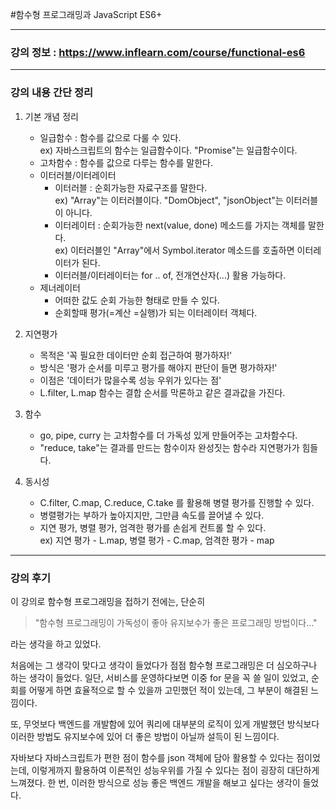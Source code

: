 #함수형 프로그래밍과 JavaScript ES6+

---

### 강의 정보 : https://www.inflearn.com/course/functional-es6

---

### 강의 내용 간단 정리

1. 기본 개념 정리
    - 일급함수 : 함수를 값으로 다룰 수 있다.  
      ex) 자바스크립트의 함수는 일급함수이다. "Promise"는 일급함수이다.
    - 고차함수 : 함수를 값으로 다루는 함수를 말한다.
    - 이터러블/이터레이터 
        * 이터러블 : 순회가능한 자료구조를 말한다.  
          ex) "Array"는 이터러블이다. "DomObject", "jsonObject"는 이터러블이 아니다.
        * 이터레이터 : 순회가능한 next(value, done) 메소드를 가지는 객체를 말한다.  
          ex) 이터러블인 "Array"에서 Symbol.iterator 메소드를 호출하면 이터레이터가 된다.
        * 이터러블/이터레이터는 for .. of, 전개연산자(...) 활용 가능하다.
    - 제너레이터
        * 어떠한 값도 순회 가능한 형태로 만들 수 있다.
        * 순회할때 평가(=계산 =실행)가 되는 이터레이터 객체다.
    
2. 지연평가
    - 목적은 '꼭 필요한 데이터만 순회 접근하여 평가하자!'
    - 방식은 '평가 순서를 미루고 평가를 해야지 판단이 들면 평가하자!'
    - 이점은 '데이터가 많을수록 성능 우위가 있다는 점'
    - L.filter, L.map 함수는 결합 순서를 막론하고 같은 결과값을 가진다.
    
3. 함수
    - go, pipe, curry 는 고차함수를 더 가독성 있게 만들어주는 고차함수다. 
    - "reduce, take"는 결과를 만드는 함수이자 완성짓는 함수라 지연평가가 힘들다. 
    
4. 동시성
    - C.filter, C.map, C.reduce, C.take 를 활용해 병렬 평가를 진행할 수 있다.
    - 병렬평가는 부하가 높아지지만, 그만큼 속도를 끌어낼 수 있다.
    - 지연 평가, 병렬 평가, 엄격한 평가를 손쉽게 컨트롤 할 수 있다.  
        ex) 지연 평가 - L.map, 병렬 평가 - C.map, 엄격한 평가 - map
      
---

### 강의 후기

이 강의로 함수형 프로그래밍을 접하기 전에는, 단순히 

> "함수형 프로그래밍이 가독성이 좋아 유지보수가 좋은 프로그래밍 방법이다..."

라는 생각을 하고 있었다.

처음에는 그 생각이 맞다고 생각이 들었다가 점점 함수형 프로그래밍은 더 심오하구나 하는 생각이 들었다.
일단, 서비스를 운영하다보면 이중 for 문을 꼭 쓸 일이 있었고, 순회를 어떻게 하면 효율적으로 할 수 있을까 고민했던 적이 있는데, 그 부분이 해결된 느낌이다.  

또, 무엇보다 백엔드를 개발함에 있어 쿼리에 대부분의 로직이 있게 개발했던 방식보다 이러한 방법도 유지보수에 있어 더 좋은 방법이 아닐까 설득이 된 느낌이다.  

자바보다 자바스크립트가 편한 점이 함수를 json 객체에 담아 활용할 수 있다는 점이었는데, 이렇게까지 활용하여 이론적인 성능우위를 가질 수 있다는 점이 굉장히 대단하게 느껴졌다.
한 번, 이러한 방식으로 성능 좋은 백엔드 개발을 해보고 싶다는 생각이 들었다.